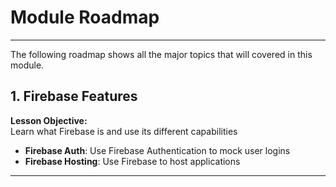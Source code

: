 # Module Roadmap

---

The following roadmap shows all the major topics that will covered in this module.

## **1. Firebase Features**
**Lesson Objective:**  
Learn what Firebase is and use its different capabilities

- **Firebase Auth**: Use Firebase Authentication to mock user logins
- **Firebase Hosting**: Use Firebase to host applications

---